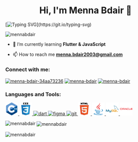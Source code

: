 <h1 align="center">Hi, I'm Menna Bdair 👋</h1>

[![Typing SVG](https://readme-typing-svg.herokuapp.com?font=Fira+Code&size=25&pause=1000&color=00F7DC&random=false&width=435&lines=CSE+student;In+third+year+at+PTUK;just+keep+learning!)](https://git.io/typing-svg)

<p align="left"> <img src="https://komarev.com/ghpvc/?username=mennabdair&label=Profile%20views&color=0e75b6&style=flat" alt="mennabdair" /> 
<br>
	
</p>

- 🌱 I’m currently learning **Flutter & JavaScript**

- 📫 How to reach me **menna.bdair2003@gmail.com**

<h3 align="left">Connect with me:</h3>
<p align="left">
<a href="https://linkedin.com/in/menna-bdair-34aa73236" target="blank"><img align="center" src="https://raw.githubusercontent.com/rahuldkjain/github-profile-readme-generator/master/src/images/icons/Social/linked-in-alt.svg" alt="menna-bdair-34aa73236" height="30" width="40" /></a>
<a href="https://codeforces.com/profile/menna-bdair" target="blank"><img align="center" src="https://raw.githubusercontent.com/rahuldkjain/github-profile-readme-generator/master/src/images/icons/Social/codeforces.svg" alt="menna-bdair" height="30" width="40" /></a>
<a href="https://www.leetcode.com/menna-bdair" target="blank"><img align="center" src="https://raw.githubusercontent.com/rahuldkjain/github-profile-readme-generator/master/src/images/icons/Social/leet-code.svg" alt="menna-bdair" height="30" width="40" /></a>
</p>

<h3 align="left">Languages and Tools:</h3>
<p align="left"> <a href="https://www.w3schools.com/cpp/" target="_blank" rel="noreferrer"> <img src="https://raw.githubusercontent.com/devicons/devicon/master/icons/cplusplus/cplusplus-original.svg" alt="cplusplus" width="40" height="40"/> </a> <a href="https://www.w3schools.com/css/" target="_blank" rel="noreferrer"> <img src="https://raw.githubusercontent.com/devicons/devicon/master/icons/css3/css3-original-wordmark.svg" alt="css3" width="40" height="40"/> </a> <a href="https://dart.dev" target="_blank" rel="noreferrer"> <img src="https://www.vectorlogo.zone/logos/dartlang/dartlang-icon.svg" alt="dart" width="40" height="40"/> </a> <a href="https://www.figma.com/" target="_blank" rel="noreferrer"> <img src="https://www.vectorlogo.zone/logos/figma/figma-icon.svg" alt="figma" width="40" height="40"/> </a> <a href="https://git-scm.com/" target="_blank" rel="noreferrer"> <img src="https://www.vectorlogo.zone/logos/git-scm/git-scm-icon.svg" alt="git" width="40" height="40"/> </a> <a href="https://www.w3.org/html/" target="_blank" rel="noreferrer"> <img src="https://raw.githubusercontent.com/devicons/devicon/master/icons/html5/html5-original-wordmark.svg" alt="html5" width="40" height="40"/> </a> <a href="https://www.java.com" target="_blank" rel="noreferrer"> <img src="https://raw.githubusercontent.com/devicons/devicon/master/icons/java/java-original.svg" alt="java" width="40" height="40"/> </a> <a href="https://www.mysql.com/" target="_blank" rel="noreferrer"> <img src="https://raw.githubusercontent.com/devicons/devicon/master/icons/mysql/mysql-original-wordmark.svg" alt="mysql" width="40" height="40"/> </a> <a href="https://www.oracle.com/" target="_blank" rel="noreferrer"> <img src="https://raw.githubusercontent.com/devicons/devicon/master/icons/oracle/oracle-original.svg" alt="oracle" width="40" height="40"/> </a> </p>

<p><img align="left" src="https://github-readme-stats.vercel.app/api/top-langs?username=mennabdair&show_icons=true&locale=en&layout=compact" alt="mennabdair" /></p>

<p>&nbsp;<img align="center" src="https://github-readme-stats.vercel.app/api?username=mennabdair&show_icons=true&locale=en" alt="mennabdair" /></p>

<p><img align="center" src="https://github-readme-streak-stats.herokuapp.com/?user=mennabdair&" alt="mennabdair" /></p>

</br></br>
	

